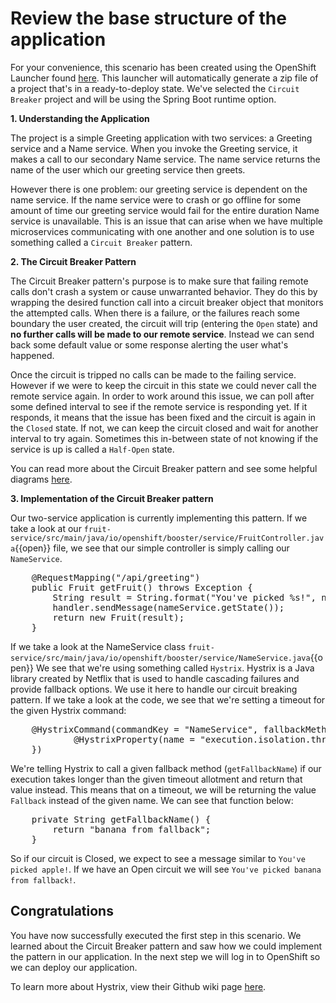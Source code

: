 # Review the base structure of the application

For your convenience, this scenario has been created using the OpenShift Launcher found [here](https://launch.openshift.io/launch/filtered-wizard/all). This launcher will automatically generate a zip file of a project that's in a ready-to-deploy state. We've selected the `Circuit Breaker` project and will be using the Spring Boot runtime option.

**1. Understanding the Application**

The project is a simple Greeting application with two services: a Greeting service and a Name service. When you invoke the Greeting service, it makes a call to our secondary Name service. The name service returns the name of the user which our greeting service then greets.

However there is one problem: our greeting service is dependent on the name service. If the name service were to crash or go offline for some amount of time our greeting service would fail for the entire duration Name service is unavailable. This is an issue that can arise when we have multiple microservices communicating with one another and one solution is to use something called a `Circuit Breaker` pattern.

**2. The Circuit Breaker Pattern**

The Circuit Breaker pattern's purpose is to make sure that failing remote calls don't crash a system or cause unwarranted behavior. They do this by wrapping the desired function call into a circuit breaker object that monitors the attempted calls. When there is a failure, or the failures reach some boundary the user created, the circuit will trip (entering the `Open` state) and **no further calls will be made to our remote service**. Instead we can send back some default value or some response alerting the user what's happened.

Once the circuit is tripped no calls can be made to the failing service. However if we were to keep the circuit in this state we could never call the remote service again. In order to work around this issue, we can poll after some defined interval to see if the remote service is responding yet. If it responds, it means that the issue has been fixed and the circuit is again in the `Closed` state. If not, we can keep the circuit closed and wait for another interval to try again. Sometimes this in-between state of not knowing if the service is up is called a `Half-Open` state.

You can read more about the Circuit Breaker pattern and see some helpful diagrams [here](https://martinfowler.com/bliki/CircuitBreaker.html).

**3. Implementation of the Circuit Breaker pattern**

Our two-service application is currently implementing this pattern. If we take a look at our ``fruit-service/src/main/java/io/openshift/booster/service/FruitController.java``{{open}} file, we see that our simple controller is simply calling our `NameService`.


<pre class="file" data-filename="fruit-service/src/main/java/io/openshift/booster/service/FruitController.java" data-target="insert" data-marker="// TODO Call name service here">
    @RequestMapping("/api/greeting")
    public Fruit getFruit() throws Exception {
        String result = String.format("You've picked %s!", nameService.getName());
        handler.sendMessage(nameService.getState());
        return new Fruit(result);
    }
</pre>

If we take a look at the NameService class ``fruit-service/src/main/java/io/openshift/booster/service/NameService.java``{{open}} We see that we're using something called `Hystrix`. Hystrix is a Java library created by Netflix that is used to handle cascading failures and provide fallback options. We use it here to handle our circuit breaking pattern. If we take a look at the code, we see that we're setting a timeout for the given Hystrix command:



<pre class="file" data-filename="fruit-service/src/main/java/io/openshift/booster/service/NameService.java" data-target="insert" data-marker="// TODO Add Hystrix command here">
    @HystrixCommand(commandKey = "NameService", fallbackMethod = "getFallbackName", commandProperties = {
            @HystrixProperty(name = "execution.isolation.thread.timeoutInMilliseconds", value = "1000")
    })
</pre>

We're telling Hystrix to call a given fallback method (`getFallbackName`) if our execution takes longer than the given timeout allotment and return that value instead. This means that on a timeout, we will be returning the value `Fallback` instead of the given name. We can see that function below:


<pre class="file" data-filename="fruit-service/src/main/java/io/openshift/booster/service/NameService.java" data-target="insert" data-marker="// TODO Add fallback method here">
    private String getFallbackName() {
        return "banana from fallback";
    }
</pre>

So if our circuit is Closed, we expect to see a message similar to `You've picked apple!`. If we have an Open circuit we will see `You've picked banana from fallback!`.

## Congratulations

You have now successfully executed the first step in this scenario. We learned about the Circuit Breaker pattern and saw how we could implement the pattern in our application. In the next step we will log in to OpenShift so we can deploy our application. 

To learn more about Hystrix, view their Github wiki page [here](https://github.com/Netflix/Hystrix/wiki).